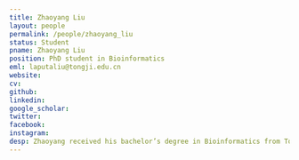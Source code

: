 ```yaml
---
title: Zhaoyang Liu
layout: people
permalink: /people/zhaoyang_liu
status: Student
pname: Zhaoyang Liu
position: PhD student in Bioinformatics
eml: laputaliu@tongji.edu.cn
website: 
cv: 
github: 
linkedin:
google_scholar: 
twitter: 
facebook: 
instagram:
desp: Zhaoyang received his bachelor’s degree in Bioinformatics from Tongji University in 2021. His research focuses on exploring cell-cell interactions using single-cell and spatial transcriptomics. He is now working on the evaluation of public cell-cell interactions predicting tools using ST data.
---
```

